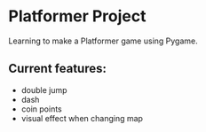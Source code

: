 # Platformer Project
Learning to make a Platformer game using Pygame.

## Current features:
- double jump
- dash
- coin points
- visual effect when changing map
